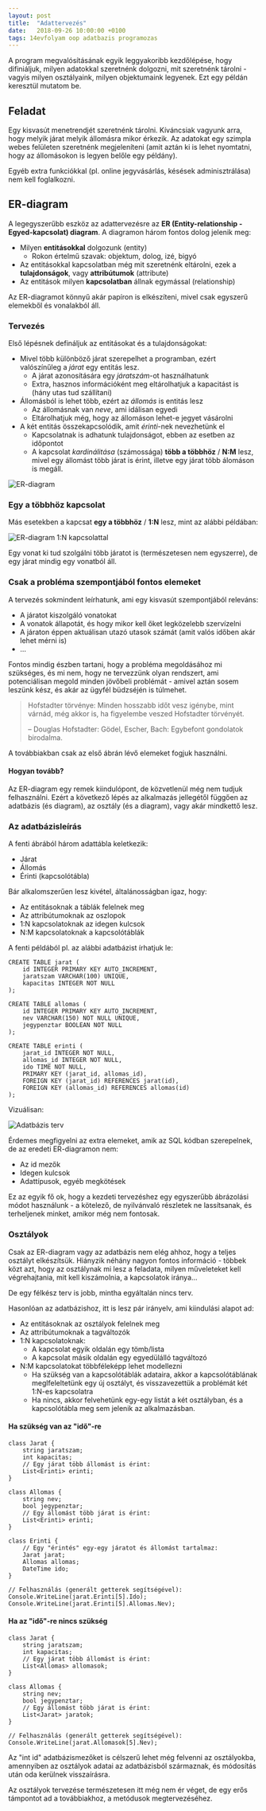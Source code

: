 ```yaml
---
layout: post
title:  "Adattervezés"
date:   2018-09-26 10:00:00 +0100
tags: 14evfolyam oop adatbazis programozas
---
```


A program megvalósításának egyik leggyakoribb kezdőlépése, hogy difiniáljuk, milyen adatokkal szeretnénk dolgozni, mit szeretnénk tárolni - vagyis milyen osztályaink, milyen objektumaink legyenek. Ezt egy példán keresztül mutatom be.

## Feladat

Egy kisvasút menetrendjét szeretnénk tárolni. Kíváncsiak vagyunk arra, hogy melyik járat melyik állomásra mikor érkezik. Az adatokat egy szimpla webes felületen szeretnénk megjeleníteni (amit aztán ki is lehet nyomtatni, hogy az állomásokon is legyen belőle egy példány).

Egyéb extra funkciókkal (pl. online jegyvásárlás, késések adminisztrálása) nem kell foglalkozni.

## ER-diagram

A legegyszerűbb eszköz az adattervezésre az **ER (Entity-relationship - Egyed-kapcsolat) diagram**. A diagramon három fontos dolog jelenik meg:

* Milyen **entitásokkal** dolgozunk (entity)
  * Rokon értelmű szavak: objektum, dolog, izé, bigyó
* Az entitásokkal kapcsolatban még mit szeretnénk eltárolni, ezek a **tulajdonságok**, vagy **attribútumok** (attribute)
* Az entitások milyen **kapcsolatban** állnak egymással (relationship)

Az ER-diagramot könnyű akár papíron is elkészíteni, mivel csak egyszerű elemekből és vonalakból áll.

### Tervezés

Első lépésnek defináljuk az entitásokat és a tulajdonságokat:

* Mivel több különböző járat szerepelhet a programban, ezért valószínűleg a *járat* egy entitás lesz.
  * A járat azonosítására egy *járatszám*-ot használhatunk
  * Extra, hasznos információként meg eltárolhatjuk a kapacitást is (hány utas tud szállítani)
* Állomásból is lehet több, ezért az *állomás* is entitás lesz
  * Az állomásnak van *neve*, ami idálisan egyedi
  * Eltárolhatjuk még, hogy az állomáson lehet-e jegyet vásárolni
* A két entitás összekapcsolódik, amit *érinti*-nek nevezhetünk el
  * Kapcsolatnak is adhatunk tulajdonságot, ebben az esetben az időpontot
  * A kapcsolat *kardinálitása* (számossága) **több a többhöz** / **N:M** lesz, mivel egy állomást több járat is érint, illetve egy járat több álomáson is megáll.

![ER-diagram](/assets/img/er.svg)

### Egy a többhöz kapcsolat

Más esetekben a kapcsat **egy a többhöz** / **1:N** lesz, mint az alábbi példában:

![ER-diagram 1:N kapcsolattal](/assets/img/er2.svg)

Egy vonat ki tud szolgálni több járatot is (természetesen nem egyszerre), de egy járat mindig egy vonatból áll.

### Csak a probléma szempontjából fontos elemeket

A tervezés sokmindent leírhatunk, ami egy kisvasút szempontjából releváns:

* A járatot kiszolgáló vonatokat
* A vonatok állapotát, és hogy mikor kell őket legközelebb szervízelni
* A járaton éppen aktuálisan utazó utasok számát (amit valós időben akár lehet mérni is)
* ...

Fontos mindig észben tartani, hogy a probléma megoldásához mi szükséges, és mi nem, hogy ne tervezzünk olyan rendszert, ami potenciálisan megold minden jövőbeli problémát - amivel aztán sosem leszünk kész, és akár az ügyfél büdzséjén is túlmehet.

> Hofstadter törvénye: Minden hosszabb időt vesz igénybe, mint várnád, még akkor is, ha figyelembe veszed Hofstadter törvényét.
>
> – Douglas Hofstadter: Gödel, Escher, Bach: Egybefont gondolatok birodalma.

A továbbiakban csak az első ábrán lévő elemeket fogjuk használni.

#### Hogyan tovább?

Az ER-diagram egy remek kiindulópont, de közvetlenül még nem tudjuk felhasználni. Ezért a következő lépés az alkalmazás jellegétől függően az adatbázis (és diagram), az osztály (és a diagram), vagy akár mindkettő lesz.

### Az adatbázisleírás

A fenti ábrából három adattábla keletkezik:

* Járat
* Állomás
* Érinti (kapcsolótábla)

Bár alkalomszerűen lesz kivétel, általánosságban igaz, hogy:

* Az entitásoknak a táblák felelnek meg
* Az attribútumoknak az oszlopok
* 1:N kapcsolatoknak az idegen kulcsok
* N:M kapcsolatoknak a kapcsolótáblák

A fenti példából pl. az alábbi adatbázist írhatjuk le:

<pre><code class="sql">CREATE TABLE jarat (
    id INTEGER PRIMARY KEY AUTO_INCREMENT,
    jaratszam VARCHAR(100) UNIQUE,
    kapacitas INTEGER NOT NULL
);

CREATE TABLE allomas (
    id INTEGER PRIMARY KEY AUTO_INCREMENT,
    nev VARCHAR(150) NOT NULL UNIQUE,
    jegypenztar BOOLEAN NOT NULL
);

CREATE TABLE erinti (
    jarat_id INTEGER NOT NULL,
    allomas_id INTEGER NOT NULL,
    ido TIME NOT NULL,
    PRIMARY KEY (jarat_id, allomas_id),
    FOREIGN KEY (jarat_id) REFERENCES jarat(id),
    FOREIGN KEY (allomas_id) REFERENCES allomas(id)
);</code></pre>

Vizuálisan:

![Adatbázis terv](/assets/img/tervezes_db.png)

Érdemes megfigyelni az extra elemeket, amik az SQL kódban szerepelnek, de az eredeti ER-diagramon nem:

* Az id mezők
* Idegen kulcsok
* Adattípusok, egyéb megkötések

Ez az egyik fő ok, hogy a kezdeti tervezéshez egy egyszerűbb ábrázolási módot használunk - a kötelező, de nyilvánvaló részletek ne lassítsanak, és terheljenek minket, amikor még nem fontosak.

### Osztályok

Csak az ER-diagram vagy az adatbázis nem elég ahhoz, hogy a teljes osztályt elkészítsük. Hiányzik néhány nagyon fontos információ - többek közt azt, hogy az osztálynak mi lesz a feladata, milyen műveleteket kell végrehajtania, mit kell kiszámolnia, a kapcsolatok iránya...

De egy félkész terv is jobb, mintha egyáltalán nincs terv.

Hasonlóan az adatbázishoz, itt is lesz pár irányelv, ami kiindulási alapot ad:

* Az entitásoknak az osztályok felelnek meg
* Az attribútumoknak a tagváltozók
* 1:N kapcsolatoknak:
  * A kapcsolat egyik oldalán egy tömb/lista
  * A kapcsolat másik oldalán egy egyedülálló tagváltozó
* N:M kapcsolatokat többféleképp lehet modellezni
  * Ha szükség van a kapcsolótáblák adataira, akkor a kapcsolótáblának meglfeleltetünk egy új osztályt, és visszavezettük a problémát két 1:N-es kapcsolatra
  * Ha nincs, akkor felvehetünk egy-egy listát a két osztályban, és a kapcsolótábla meg sem jelenik az alkalmazásban.

#### Ha szükség van az "idő"-re

<pre><code class="csharp">class Jarat {
    string jaratszam;
    int kapacitas;
    // Egy járat több állomást is érint:
    List&lt;Erinti> erinti;
}

class Allomas {
    string nev;
    bool jegypenztar;
    // Egy állomást több járat is érint:
    List&lt;Erinti> erinti;
}

class Erinti {
    // Egy "érintés" egy-egy járatot és állomást tartalmaz:
    Jarat jarat;
    Allomas allomas;
    DateTime ido;
}

// Felhasználás (generált getterek segítségével):
Console.WriteLine(jarat.Erinti[5].Ido);
Console.WriteLine(jarat.Erinti[5].Allomas.Nev);
</code></pre>

#### Ha az "idő"-re nincs szükség

<pre><code class="csharp">class Jarat {
    string jaratszam;
    int kapacitas;
    // Egy járat több állomást is érint:
    List&lt;Allomas> allomasok;
}

class Allomas {
    string nev;
    bool jegypenztar;
    // Egy állomást több járat is érint:
    List&lt;Jarat> jaratok;
}

// Felhasználás (generált getterek segítségével):
Console.WriteLine(jarat.Allomasok[5].Nev);
</code></pre>

Az "int id" adatbázismezőket is célszerű lehet még felvenni az osztályokba, amennyiben az osztályok adatai az adatbázisból származnak, és módosítás után oda kerülnek visszaírásra.

Az osztályok tervezése természetesen itt még nem ér véget, de egy erős támpontot ad a továbbiakhoz, a metódusok megtervezéséhez.

